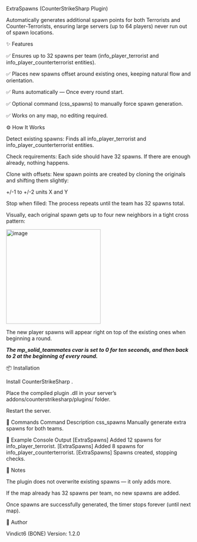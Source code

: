 ExtraSpawns (CounterStrikeSharp Plugin)

Automatically generates additional spawn points for both Terrorists and Counter-Terrorists, ensuring large servers (up to 64 players) never run out of spawn locations.

✨ Features

✅ Ensures up to 32 spawns per team (info_player_terrorist and info_player_counterterrorist entities).

✅ Places new spawns offset around existing ones, keeping natural flow and orientation.

✅ Runs automatically — Once every round start.

✅ Optional command (css_spawns) to manually force spawn generation.

✅ Works on any map, no editing required.

⚙️ How It Works

Detect existing spawns: Finds all info_player_terrorist and info_player_counterterrorist entities.

Check requirements: Each side should have 32 spawns. If there are enough already, nothing happens.

Clone with offsets: New spawn points are created by cloning the originals and shifting them slightly:

+/-1 to +/-2 units X and Y

Stop when filled: The process repeats until the team has 32 spawns total.

Visually, each original spawn gets up to four new neighbors in a tight cross pattern:

<img width="256" height="256" alt="image" src="https://github.com/user-attachments/assets/6c15cf4c-6e76-4862-8e26-0b0b3d5b1f86" />

The new player spawns will appear right on top of the existing ones when beginning a round.

***The mp_solid_teammates cvar is set to 0 for ten seconds, and then back to 2 at the beginning of every round.***


📦 Installation

Install CounterStrikeSharp
.

Place the compiled plugin .dll in your server’s addons/counterstrikesharp/plugins/ folder.

Restart the server.

🔧 Commands
Command	Description
css_spawns	Manually generate extra spawns for both teams.

📝 Example Console Output
[ExtraSpawns] Added 12 spawns for info_player_terrorist.
[ExtraSpawns] Added 8 spawns for info_player_counterterrorist.
[ExtraSpawns] Spawns created, stopping checks.

📌 Notes

The plugin does not overwrite existing spawns — it only adds more.

If the map already has 32 spawns per team, no new spawns are added.

Once spawns are successfully generated, the timer stops forever (until next map).

👤 Author

Vindict6 (BONE)
Version: 1.2.0
